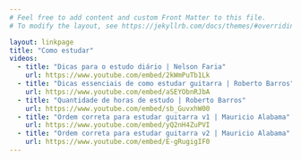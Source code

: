```yaml
---
# Feel free to add content and custom Front Matter to this file.
# To modify the layout, see https://jekyllrb.com/docs/themes/#overriding-theme-defaults

layout: linkpage
title: "Como estudar"
videos:
  - title: "Dicas para o estudo diário | Nelson Faria"
    url: https://www.youtube.com/embed/2kWmPuTb1Lk
  - title: "Dicas essenciais de como estudar guitarra | Roberto Barros"
    url: https://www.youtube.com/embed/aSEYObnRJbA
  - title: "Quantidade de horas de estudo | Roberto Barros"
    url: https://www.youtube.com/embed/sb_GuvxhW00
  - title: "Ordem correta para estudar guitarra v1 | Mauricio Alabama"
    url: https://www.youtube.com/embed/yQ2nH4ZuPVI
  - title: "Ordem correta para estudar guitarra v2 | Mauricio Alabama"
    url: https://www.youtube.com/embed/E-gRugigIF0
---
```

